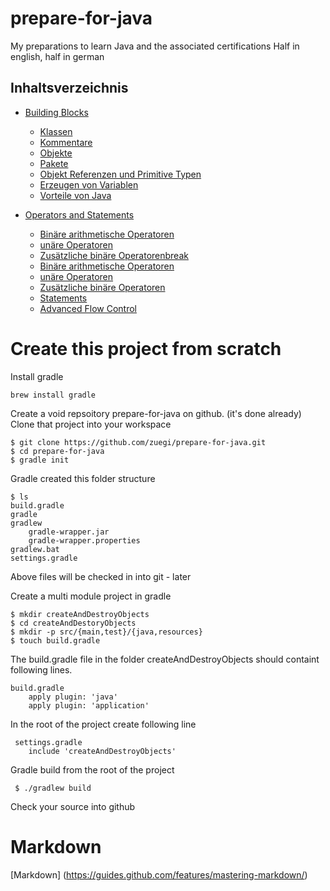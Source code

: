 # prepare-for-java
My preparations to learn Java and the associated certifications
Half in english, half in german

## Inhaltsverzeichnis
* [Building Blocks](buildingBlocks/BuildingBlocks.md)
  * [Klassen](buildingBlocks/Klassen.md)
  * [Kommentare](buildingBlocks/Kommentar.md)
  * [Objekte](buildingBlocks/Objekte.md)
  * [Pakete](buildingBlocks/Pakete.md)
  * [Objekt Referenzen und Primitive Typen](buildingBlocks/ObjektRefUndPrimitive.md)
  * [Erzeugen von Variablen](buildingBlocks/VariablenErzeugen.md)
  * [Vorteile von Java](buildingBlocks/VorteileVonJava.md)

* [Operators and Statements](operators/OperatorsAndStatements.md)
  * [Binäre arithmetische Operatoren](operators/BinaryArithemticOperators.md)
  * [unäre Operatoren](operators/UnaryOperators.md)
  * [Zusätzliche binäre Operatorenbreak](operators/AdditionalBinaryOperators.md)
  * [Binäre arithmetische Operatoren](operators/BinaryArithemticOperators.md)
  * [unäre Operatoren](operators/UnaryOperators.md)
  * [Zusätzliche binäre Operatoren](operators/AdditionalBinaryOperators.md)
  * [Statements](operators/JavaStatements.md)
  * [Advanced Flow Control](operators/AdvancedFlowControl.md) 


Create this project from scratch
==========================================
Install gradle

    brew install gradle
     
Create a void repsoitory prepare-for-java on github. (it's done already)
Clone that project into your workspace 

    $ git clone https://github.com/zuegi/prepare-for-java.git
    $ cd prepare-for-java
    $ gradle init
    
Gradle created this folder structure

    $ ls
    build.gradle
    gradle
    gradlew
        gradle-wrapper.jar
        gradle-wrapper.properties
    gradlew.bat
    settings.gradle
    
Above files will be checked in into git - later

Create a multi module project in gradle

    $ mkdir createAndDestroyObjects
    $ cd createAndDestoryObjects
    $ mkdir -p src/{main,test}/{java,resources}
    $ touch build.gradle
    
The build.gradle file in the folder createAndDestroyObjects should containt following lines.

    build.gradle
        apply plugin: 'java'
        apply plugin: 'application'
     
 
 In the root of the project create following line
 
     settings.gradle
        include 'createAndDestroyObjects'


Gradle build from the root of the project

     $ ./gradlew build
     
 
 Check your source into github
 
 
 # Markdown
[Markdown] (https://guides.github.com/features/mastering-markdown/)
